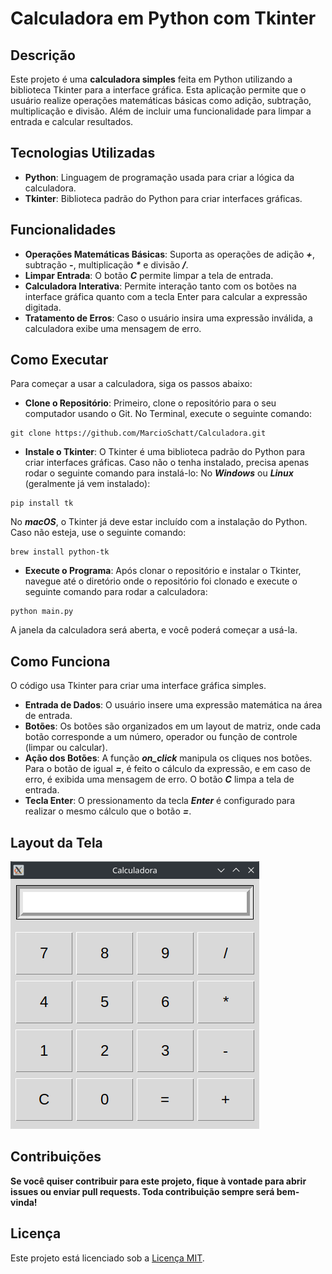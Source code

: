 # Calculadora em Python com Tkinter

## Descrição

Este projeto é uma **calculadora simples** feita em Python utilizando a biblioteca Tkinter para a interface gráfica. Esta aplicação permite que o usuário realize operações matemáticas básicas como adição, subtração, multiplicação e divisão. Além de incluir uma funcionalidade para limpar a entrada e calcular resultados.

## Tecnologias Utilizadas

- **Python**: Linguagem de programação usada para criar a lógica da calculadora.
- **Tkinter**: Biblioteca padrão do Python para criar interfaces gráficas.

## Funcionalidades

- **Operações Matemáticas Básicas**: Suporta as operações de adição ***+***, subtração ***-***, multiplicação ***\**** e divisão ***/***.
- **Limpar Entrada**: O botão ***C*** permite limpar a tela de entrada.
- **Calculadora Interativa**: Permite interação tanto com os botões na interface gráfica quanto com a tecla Enter para calcular a expressão digitada.
- **Tratamento de Erros**: Caso o usuário insira uma expressão inválida, a calculadora exibe uma mensagem de erro.

## Como Executar

Para começar a usar a calculadora, siga os passos abaixo:

- **Clone o Repositório**: Primeiro, clone o repositório para o seu computador usando o Git. No Terminal, execute o seguinte comando:
```
git clone https://github.com/MarcioSchatt/Calculadora.git
```
- **Instale o Tkinter**: O Tkinter é uma biblioteca padrão do Python para criar interfaces gráficas. Caso não o tenha instalado, precisa apenas rodar o seguinte comando para instalá-lo:
No ***Windows*** ou ***Linux*** (geralmente já vem instalado):
```
pip install tk
```
No ***macOS***, o Tkinter já deve estar incluído com a instalação do Python. Caso não esteja, use o seguinte comando:
```
brew install python-tk
```
- **Execute o Programa**: Após clonar o repositório e instalar o Tkinter, navegue até o diretório onde o repositório foi clonado e execute o seguinte comando para rodar a calculadora:
```
python main.py
```
A janela da calculadora será aberta, e você poderá começar a usá-la.

## Como Funciona

O código usa Tkinter para criar uma interface gráfica simples.

- **Entrada de Dados**: O usuário insere uma expressão matemática na área de entrada.
- **Botões**: Os botões são organizados em um layout de matriz, onde cada botão corresponde a um número, operador ou função de controle (limpar ou calcular).
- **Ação dos Botões**: A função ***on_click*** manipula os cliques nos botões. Para o botão de igual ***=***, é feito o cálculo da expressão, e em caso de erro, é exibida uma mensagem de erro. O botão ***C*** limpa a tela de entrada.
- **Tecla Enter**: O pressionamento da tecla ***Enter*** é configurado para realizar o mesmo cálculo que o botão ***=***.

## Layout da Tela

![Calculadora](screenshot.png)

## Contribuições

**Se você quiser contribuir para este projeto, fique à vontade para abrir issues ou enviar pull requests. Toda contribuição sempre será bem-vinda!**

## Licença

Este projeto está licenciado sob a [Licença MIT](LICENSE.txt).

